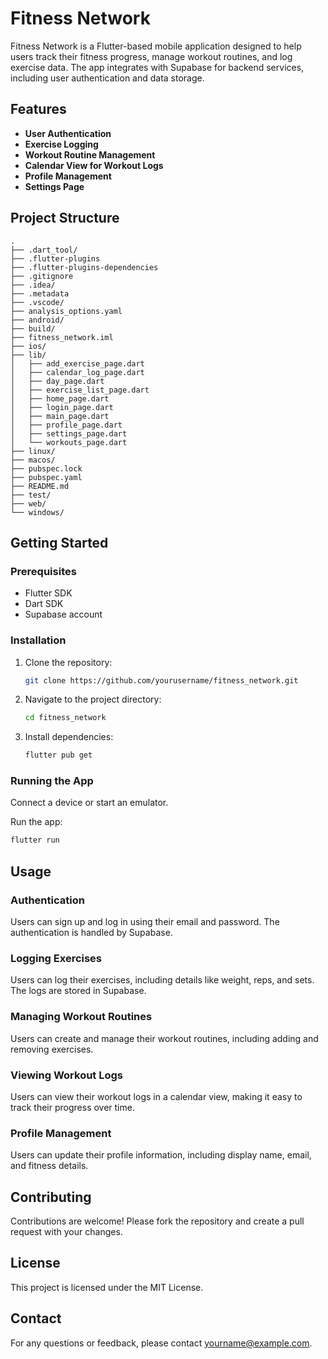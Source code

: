 # Fitness Network

Fitness Network is a Flutter-based mobile application designed to help users track their fitness progress, manage workout routines, and log exercise data. The app integrates with Supabase for backend services, including user authentication and data storage.

## Features

- **User Authentication**
- **Exercise Logging**
- **Workout Routine Management**
- **Calendar View for Workout Logs**
- **Profile Management**
- **Settings Page**

## Project Structure

```
.
├── .dart_tool/
├── .flutter-plugins
├── .flutter-plugins-dependencies
├── .gitignore
├── .idea/
├── .metadata
├── .vscode/
├── analysis_options.yaml
├── android/
├── build/
├── fitness_network.iml
├── ios/
├── lib/
│   ├── add_exercise_page.dart
│   ├── calendar_log_page.dart
│   ├── day_page.dart
│   ├── exercise_list_page.dart
│   ├── home_page.dart
│   ├── login_page.dart
│   ├── main_page.dart
│   ├── profile_page.dart
│   ├── settings_page.dart
│   └── workouts_page.dart
├── linux/
├── macos/
├── pubspec.lock
├── pubspec.yaml
├── README.md
├── test/
├── web/
└── windows/
```

## Getting Started

### Prerequisites

- Flutter SDK
- Dart SDK
- Supabase account

### Installation

1. Clone the repository:
    ```bash
    git clone https://github.com/yourusername/fitness_network.git
    ```
2. Navigate to the project directory:
    ```bash
    cd fitness_network
    ```
3. Install dependencies:
    ```bash
    flutter pub get
    ```

### Running the App

Connect a device or start an emulator.

Run the app:
```bash
flutter run
```

## Usage

### Authentication

Users can sign up and log in using their email and password. The authentication is handled by Supabase.

### Logging Exercises

Users can log their exercises, including details like weight, reps, and sets. The logs are stored in Supabase.

### Managing Workout Routines

Users can create and manage their workout routines, including adding and removing exercises.

### Viewing Workout Logs

Users can view their workout logs in a calendar view, making it easy to track their progress over time.

### Profile Management

Users can update their profile information, including display name, email, and fitness details.

## Contributing

Contributions are welcome! Please fork the repository and create a pull request with your changes.

## License

This project is licensed under the MIT License.

## Contact

For any questions or feedback, please contact yourname@example.com.